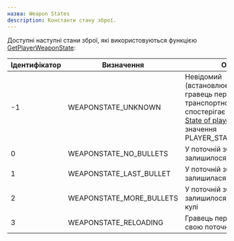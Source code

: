 ```yaml
---
назва: Weapon States
description: Константи стану зброї.
---
```


Доступні наступні стани зброї, які використовуються функцією [GetPlayerWeaponState](../functions/GetPlayerWeaponState):

| Ідентифікатор | Визначення | Опис
| --- | ------------------------ | ------------------------------------------------------------------------------------------------- |
-1 | WEAPONSTATE_UNKNOWN | Невідомий (встановлюється, якщо гравець перебуває в транспортному засобі, спостерігає або коли [State of player](../functions/GetPlayerState) має значення PLAYER_STATE_SPAWNED) |
| 0 | WEAPONSTATE_NO_BULLETS | У поточній зброї гравця не залишилося набоїв
| 1 | WEAPONSTATE_LAST_BULLET | У поточній зброї гравця залишилася одна куля
| 2 | WEAPONSTATE_MORE_BULLETS | У поточній зброї гравця залишилося більше однієї кулі
| 3 | WEAPONSTATE_RELOADING | Гравець перезаряджає свою поточну зброю


